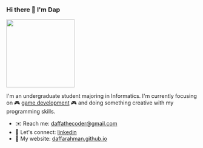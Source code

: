 ### Hi there 👋 I'm Dap

<img height="180em" src="https://github-readme-stats-eight-theta.vercel.app/api/top-langs/?username=daffarahman&layout=compact&langs_count=8&theme=synthwave"/>

I'm an undergraduate student majoring in Informatics. I'm currently focusing on 🎮 [game development](https://daffarahman.itch.io) 🎮 and doing something creative with my programming skills.

- ✉️ Reach me: daffathecoder@gmail.com
- 🔗 Let's connect: [linkedin](https://linkedin.com/in/daffarahman)
- 🍔 My website: [daffarahman.github.io](https://daffarahman.github.io)
